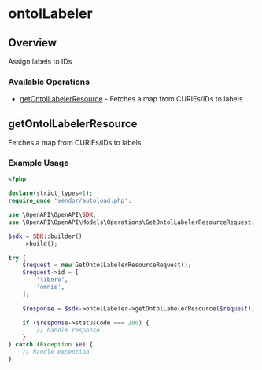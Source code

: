 # ontolLabeler

## Overview

Assign labels to IDs

### Available Operations

* [getOntolLabelerResource](#getontollabelerresource) - Fetches a map from CURIEs/IDs to labels

## getOntolLabelerResource

Fetches a map from CURIEs/IDs to labels

### Example Usage

```php
<?php

declare(strict_types=1);
require_once 'vendor/autoload.php';

use \OpenAPI\OpenAPI\SDK;
use \OpenAPI\OpenAPI\Models\Operations\GetOntolLabelerResourceRequest;

$sdk = SDK::builder()
    ->build();

try {
    $request = new GetOntolLabelerResourceRequest();
    $request->id = [
        'libero',
        'omnis',
    ];

    $response = $sdk->ontolLabeler->getOntolLabelerResource($request);

    if ($response->statusCode === 200) {
        // handle response
    }
} catch (Exception $e) {
    // handle exception
}
```
